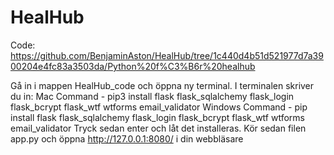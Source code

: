 # HealHub
Code: https://github.com/BenjaminAston/HealHub/tree/1c440d4b51d521977d7a3900204e4fc83a3503da/Python%20f%C3%B6r%20healhub

Gå in i mappen HealHub_code och öppna ny terminal.
I terminalen skriver du in:
Mac Command - pip3 install flask flask_sqlalchemy flask_login flask_bcrypt flask_wtf wtforms email_validator
Windows Command - pip install flask flask_sqlalchemy flask_login flask_bcrypt flask_wtf wtforms email_validator
Tryck sedan enter och låt det installeras.
Kör sedan filen app.py och öppna http://127.0.0.1:8080/ i din webbläsare
